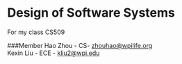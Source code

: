 Design of Software Systems
================================

For my class CS509

###Member
Hao Zhou - CS- zhouhao@wpilife.org     
Kexin Liu - ECE - kliu2@wpi.edu
